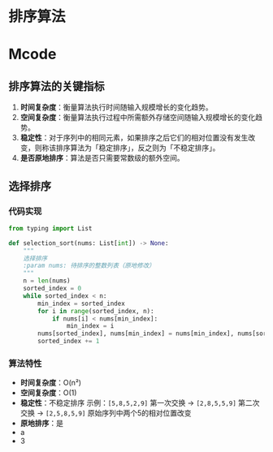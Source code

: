 # 排序算法

# Mcode

## 排序算法的关键指标

1. **时间复杂度**：衡量算法执行时间随输入规模增长的变化趋势。
2. **空间复杂度**：衡量算法执行过程中所需额外存储空间随输入规模增长的变化趋势。
3. **稳定性**：对于序列中的相同元素，如果排序之后它们的相对位置没有发生改变，则称该排序算法为「稳定排序」，反之则为「不稳定排序」。
4. **是否原地排序**：算法是否只需要常数级的额外空间。

## 选择排序

### 代码实现

```python
from typing import List

def selection_sort(nums: List[int]) -> None:
    """
    选择排序
    :param nums: 待排序的整数列表（原地修改）
    """
    n = len(nums)
    sorted_index = 0
    while sorted_index < n:
        min_index = sorted_index
        for i in range(sorted_index, n):
            if nums[i] < nums[min_index]:
                min_index = i
        nums[sorted_index], nums[min_index] = nums[min_index], nums[sorted_index]
        sorted_index += 1
```

### 算法特性

- **时间复杂度**：O(n²)
- **空间复杂度**：O(1)
- **稳定性**：不稳定排序
  示例：`[5,8,5,2,9]`
  第一次交换 → `[2,8,5,5,9]`
  第二次交换 → `[2,5,8,5,9]`
  原始序列中两个5的相对位置改变
- **原地排序**：是
- a
- 3

